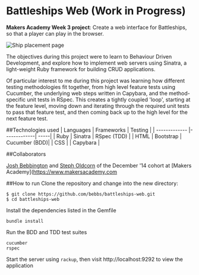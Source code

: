 # Battleships Web (Work in Progress)
**Makers Academy Week 3 project**: Create a web interface for Battleships, so that a player can play in the browser.

![Ship placement page](http://i.imgur.com/Tk5OxAT.png "Ship placement page")

The objectives during this project were to learn to Behaviour Driven Development, and explore how to implement web servers using Sinatra, a light-weight Ruby framework for building CRUD applications.

Of particular interest to me during this project was learning how different testing methodologies fit together, from high level feature tests using Cucumber, the underlying web steps written in Capybara, and the method-specific unit tests in RSpec. This creates a tightly coupled 'loop', starting at the feature level, moving down and iterating through the required unit tests to pass that feature test, and then coming back up to the high level for the next feature test.

##Technologies used
| Languages        | Frameworks           | Testing  |
| ------------- |-------------| -----|
| Ruby     | Sinatra | RSpec (TDD) |
| HTML      | Bootstrap      | Cucumber (BDD)|
| CSS |       | Capybara   |

##Collaborators

[Josh Bebbington](https://github.com/bebbs) and [Steph Oldcorn](https://github.com/) of the December '14 cohort at [Makers Academy](https://www.makersacademy.com

##How to run
Clone the repository and change into the new directory:
```
$ git clone https://github.com/bebbs/battleships-web.git
$ cd battleships-web
```

Install the dependencies listed in the Gemfile 
```
bundle install
```

Run the BDD and TDD test suites
```
cucumber
rspec
```

Start the server using `rackup`, then visit http://localhost:9292 to view the application

